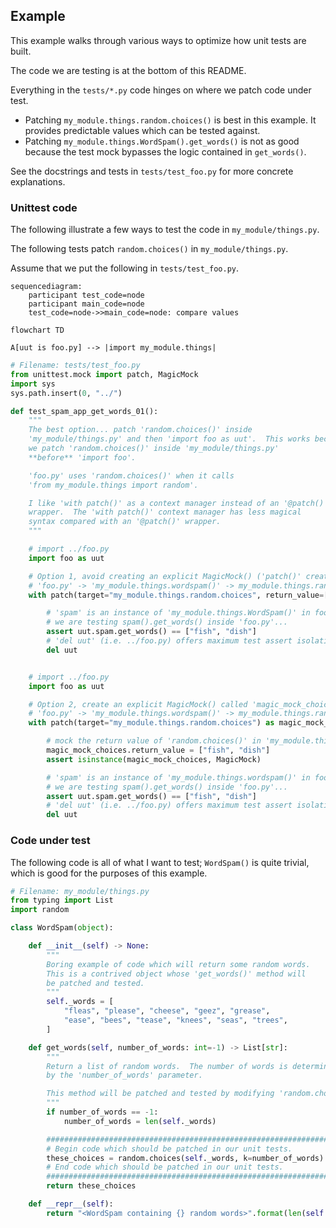 ## Example

This example walks through various ways to optimize how unit tests are built.

The code we are testing is at the bottom of this README.

Everything in the `tests/*.py` code hinges on where we patch code under test.

- Patching `my_module.things.random.choices()` is best in this example.  It
  provides predictable values which can be tested against.
- Patching `my_module.things.WordSpam().get_words()` is not as good because
  the test mock bypasses the logic contained in `get_words()`.

See the docstrings and tests in `tests/test_foo.py` for more concrete explanations.

### Unittest code

The following illustrate a few ways to test the code in `my_module/things.py`.

The following tests patch `random.choices()` in `my_module/things.py`.

Assume that we put the following in `tests/test_foo.py`.

```mermaid
sequencediagram:
    participant test_code=node
    participant main_code=node
    test_code=node->>main_code=node: compare values
```

```mermaid
flowchart TD

A[uut is foo.py] --> |import my_module.things|

```

```python
# Filename: tests/test_foo.py
from unittest.mock import patch, MagicMock
import sys
sys.path.insert(0, "../")

def test_spam_app_get_words_01():
    """
    The best option... patch 'random.choices()' inside
    'my_module/things.py' and then 'import foo as uut'.  This works because
    we patch 'random.choices()' inside 'my_module/things.py'
    **before** 'import foo'.

    'foo.py' uses 'random.choices()' when it calls
    'from my_module.things import random'.

    I like 'with patch()' as a context manager instead of an '@patch()'
    wrapper.  The 'with patch()' context manager has less magical
    syntax compared with an '@patch()' wrapper.
    """

    # import ../foo.py
    import foo as uut

    # Option 1, avoid creating an explicit MagicMock() ('patch()' creates the magicmock())
    # 'foo.py' -> 'my_module.things.wordspam()' -> my_module.things.random.choices()
    with patch(target="my_module.things.random.choices", return_value=["fish", "dish"]):

        # 'spam' is an instance of 'my_module.things.WordSpam()' in foo.py.
        # we are testing spam().get_words() inside 'foo.py'...
        assert uut.spam.get_words() == ["fish", "dish"]
        # 'del uut' (i.e. ../foo.py) offers maximum test assert isolation...
        del uut


    # import ../foo.py
    import foo as uut

    # Option 2, create an explicit MagicMock() called 'magic_mock_choices'
    # 'foo.py' -> 'my_module.things.wordspam()' -> my_module.things.random.choices()
    with patch(target="my_module.things.random.choices") as magic_mock_choices:

        # mock the return value of 'random.choices()' in 'my_module.things'
        magic_mock_choices.return_value = ["fish", "dish"]
        assert isinstance(magic_mock_choices, MagicMock)

        # 'spam' is an instance of 'my_module.things.wordspam()' in foo.py.
        # we are testing spam().get_words() inside 'foo.py'...
        assert uut.spam.get_words() == ["fish", "dish"]
        # 'del uut' (i.e. ../foo.py) offers maximum test assert isolation...
        del uut

```

### Code under test

The following code is all of what I want to test; `WordSpam()` is quite trivial, 
which is good for the purposes of this example.

```python
# Filename: my_module/things.py
from typing import List
import random

class WordSpam(object):

    def __init__(self) -> None:
        """
        Boring example of code which will return some random words.
        This is a contrived object whose 'get_words()' method will
        be patched and tested.
        """
        self._words = [
            "fleas", "please", "cheese", "geez", "grease",
            "ease", "bees", "tease", "knees", "seas", "trees",
        ]

    def get_words(self, number_of_words: int=-1) -> List[str]:
        """
        Return a list of random words.  The number of words is determined
        by the 'number_of_words' parameter.

        This method will be patched and tested by modifying 'random.choices()'
        """
        if number_of_words == -1:
            number_of_words = len(self._words)

        #################################################################
        # Begin code which should be patched in our unit tests.
        these_choices = random.choices(self._words, k=number_of_words)
        # End code which should be patched in our unit tests.
        #################################################################
        return these_choices

    def __repr__(self):
        return "<WordSpam containing {} random words>".format(len(self._words))
```
